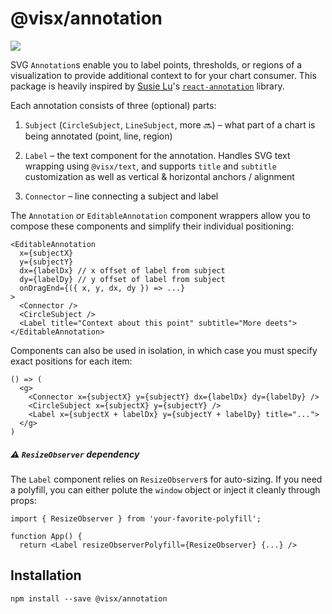 # @visx/annotation

<p>
  <a title="@visx/annotation npm downloads" href="https://www.npmjs.com/package/@visx/annotation">
    <img src="https://img.shields.io/npm/dm/@visx/annotation.svg?style=flat-square" />
  </a>
</p>

SVG `Annotation`s enable you to label points, thresholds, or regions of a visualization to provide additional context to for your chart consumer. This package is heavily inspired by [Susie Lu](https://github.com/susielu/)'s [`react-annotation`](https://github.com/susielu/react-annotation) library.

Each annotation consists of three (optional) parts:

1) `Subject` (`CircleSubject`, `LineSubject`, more 🔜) – what part of a chart is being annotated (point, line, region)

2) `Label` – the text component for the annotation. Handles SVG text wrapping using `@visx/text`, and supports `title` and `subtitle` customization as well as vertical & horizontal anchors / alignment

3) `Connector` – line connecting a subject and label


The `Annotation` or `EditableAnnotation` component wrappers allow you to compose these components and simplify their individual positioning:

```tsx
<EditableAnnotation
  x={subjectX}
  y={subjectY}
  dx={labelDx} // x offset of label from subject
  dy={labelDy} // y offset of label from subject
  onDragEnd={({ x, y, dx, dy }) => ...}
>
  <Connector />
  <CircleSubject />
  <Label title="Context about this point" subtitle="More deets">
</EditableAnnotation>
```

Components can also be used in isolation, in which case you must specify exact positions for each item:

```tsx
() => (
  <g>
    <Connector x={subjectX} y={subjectY} dx={labelDx} dy={labelDy} />
    <CircleSubject x={subjectX} y={subjectY} />
    <Label x={subjectX + labelDx} y={subjectY + labelDy} title="...">
  </g>
)
```

##### ⚠️ `ResizeObserver` dependency

The `Label` component relies on `ResizeObserver`s for auto-sizing. If you need a polyfill, you can either polute the `window` object or inject it cleanly through props:


```tsx
import { ResizeObserver } from 'your-favorite-polyfill';

function App() {
  return <Label resizeObserverPolyfill={ResizeObserver} {...} />
```


## Installation

```
npm install --save @visx/annotation
```
